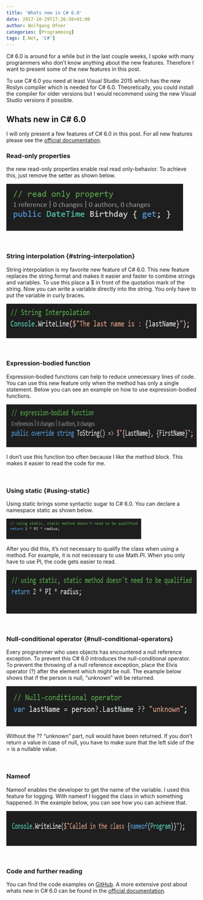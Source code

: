 ```yaml
---
title: 'Whats new in C# 6.0'
date: 2017-10-29T17:26:58+01:00
author: Wolfgang Ofner
categories: [Programming]
tags: [.Net, 'C#']
---
```

C# 6.0 is around for a while but in the last couple weeks, I spoke with many programmers who don&#8217;t know anything about the new features. Therefore I want to present some of the new features in this post.

To use C# 6.0 you need at least Visual Studio 2015 which has the new Roslyn compiler which is needed for C# 6.0. Theoretically, you could install the compiler for older versions but I would recommend using the new Visual Studio versions if possible.

## Whats new in C# 6.0

I will only present a few features of C# 6.0 in this post. For all new features please see the <a href="https://docs.microsoft.com/en-us/dotnet/csharp/whats-new/csharp-6" target="_blank" rel="noopener">official documentation</a>.

### Read-only properties

the new read-only properties enable real read only-behavior. To achieve this, just remove the setter as shown below.

[<img loading="lazy" class="aligncenter size-full wp-image-284" src="/assets/img/posts/2017/10/read-only-property.jpg" alt="read only property" width="468" height="124"/>](/assets/img/posts/2017/10/read-only-property.jpg)

&nbsp;

### String interpolation {#string-interpolation}

String interpolation is my favorite new feature of C# 6.0. This new feature replaces the string.format and makes it easier and faster to combine strings and variables. To use this place a $ in front of the quotation mark of the string. Now you can write a variable directly into the string. You only have to put the variable in curly braces.

[<img loading="lazy" class="aligncenter size-full wp-image-285" src="/assets/img/posts/2017/10/string-interpolation.jpg" alt="string interpolation" width="699" height="91" />](/assets/img/posts/2017/10/string-interpolation.jpg)

&nbsp;

### Expression-bodied function

Expression-bodied functions can help to reduce unnecessary lines of code. You can use this new feature only when the method has only a single statement. Below you can see an example on how to use expression-bodied functions.

[<img loading="lazy" class="aligncenter size-full wp-image-281" src="/assets/img/posts/2017/10/expression-body.jpg" alt="expression body" width="848" height="113"  />](/assets/img/posts/2017/10/expression-body.jpg)

I don&#8217;t use this function too often because I like the method block. This makes it easier to read the code for me.

&nbsp;

### Using static {#using-static}

Using static brings some syntactic sugar to C# 6.0. You can declare a namespace static as shown below.

[<img loading="lazy" class="aligncenter size-full wp-image-286" src="/assets/img/posts/2017/10/using-static.jpg" alt="using static" width="357" height="54" />](/assets/img/posts/2017/10/using-static.jpg)

After you did this, it&#8217;s not necessary to qualify the class when using a method. For example, it is not necessary to use Math.PI. When you only have to use PI, the code gets easier to read.

[<img loading="lazy" class="aligncenter size-full wp-image-287" src="/assets/img/posts/2017/10/using-static.jpg" alt="using static" width="789" height="115" />](/assets/img/posts/2017/10/using-static.jpg)

&nbsp;

### Null-conditional operator {#null-conditional-operators}

Every programmer who uses objects has encountered a null reference exception. To prevent this C# 6.0 introduces the null-conditional operator. To prevent the throwing of a null reference exception, place the Elvis operator (?) after the element which might be null. The example below shows that if the person is null, &#8220;unknown&#8221; will be returned.

[<img loading="lazy" class="aligncenter size-full wp-image-283" src="/assets/img/posts/2017/10/null-conditional-operators.jpg" alt="null conditional operator" width="623" height="106" />](/assets/img/posts/2017/10/null-conditional-operators.jpg)

Without the ?? &#8220;unknown&#8221; part, null would have been returned. If you don&#8217;t return a value in case of null, you have to make sure that the left side of the = is a nullable value.

&nbsp;

### Nameof

Nameof enables the developer to get the name of the variable. I used this feature for logging. With nameof I logged the class in which something happened. In the example below, you can see how you can achieve that.

[<img loading="lazy" class="aligncenter size-full wp-image-282" src="/assets/img/posts/2017/10/nameof.jpg" alt="nameof" width="835" height="92" />](/assets/img/posts/2017/10/nameof.jpg)

&nbsp;

### Code and further reading

You can find the code examples on <a href="https://github.com/WolfgangOfner/CSharp-6.0" target="_blank" rel="noopener">GitHub</a>. A more extensive post about whats new in C# 6.0 can be found in the <a href="https://docs.microsoft.com/en-us/dotnet/csharp/whats-new/csharp-6" target="_blank" rel="noopener">official documentation</a>.

&nbsp;